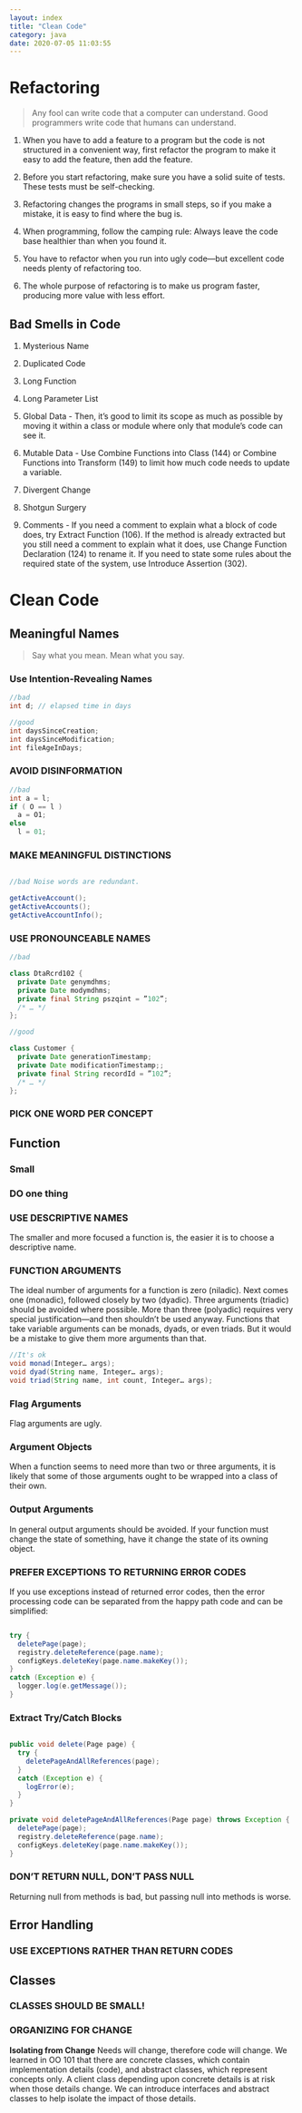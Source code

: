 ```yaml
---
layout: index
title: "Clean Code"
category: java
date: 2020-07-05 11:03:55
---
```


# Refactoring

> Any fool can write code that a computer can understand. Good programmers write code that humans can understand.

1. When you have to add a feature to a program but the code is not structured in a convenient way, first refactor the program to make it easy to add the feature, then add the feature.

2. Before you start refactoring, make sure you have a solid suite of tests. These tests must be self-checking.

3. Refactoring changes the programs in small steps, so if you make a mistake, it is easy to find where the bug is.

4. When programming, follow the camping rule: Always leave the code base healthier than when you found it.

5. You have to refactor when you run into ugly code—but excellent code needs plenty of refactoring too.

6. The whole purpose of refactoring is to make us program faster, producing more value with less effort.


## Bad Smells in Code

1. Mysterious Name  

2. Duplicated Code  

3. Long Function  

4. Long Parameter List  

5. Global Data - Then, it’s good to limit its scope as much as possible by moving it within a class or module where only that module’s code can see it.

6. Mutable Data -  Use Combine Functions into Class (144) or Combine Functions into Transform (149) to limit how much code needs to update a variable. 

6. Divergent Change

7. Shotgun Surgery

8. Comments - If you need a comment to explain what a block of code does, try Extract Function (106). If the method is already extracted but you still need a comment to explain what it does, use Change Function Declaration (124) to rename it. If you need to state some rules about the required state of the system, use Introduce Assertion (302).



# Clean Code

## Meaningful Names

> Say what you mean. Mean what you say.

### Use Intention-Revealing Names

```java
//bad
int d; // elapsed time in days

//good
int daysSinceCreation;
int daysSinceModification;
int fileAgeInDays;
```

### AVOID DISINFORMATION

```java
//bad
int a = l;
if ( O == l )
  a = O1;
else
  l = 01;
```

### MAKE MEANINGFUL DISTINCTIONS

```java

//bad Noise words are redundant.

getActiveAccount();
getActiveAccounts();
getActiveAccountInfo();

```

### USE PRONOUNCEABLE NAMES

```java
//bad

class DtaRcrd102 {
  private Date genymdhms;
  private Date modymdhms;
  private final String pszqint = ”102”;
  /* … */
};

//good

class Customer {
  private Date generationTimestamp;
  private Date modificationTimestamp;;
  private final String recordId = ”102”;
  /* … */
};

```

### PICK ONE WORD PER CONCEPT

## Function

### Small

### DO one thing

### USE DESCRIPTIVE NAMES

The smaller and more focused a function is, the easier it is to choose a descriptive name.

### FUNCTION ARGUMENTS

The ideal number of arguments for a function is zero (niladic). Next comes one (monadic), followed closely by two (dyadic). Three arguments (triadic) should be avoided where possible. More than three (polyadic) requires very special justification—and then shouldn’t be used anyway. Functions that take variable arguments can be monads, dyads, or even triads. But it would be a mistake to give them more arguments than that.

```java
//It's ok
void monad(Integer… args);
void dyad(String name, Integer… args);
void triad(String name, int count, Integer… args);
```

### Flag Arguments

Flag arguments are ugly.

### Argument Objects 

When a function seems to need more than two or three arguments, it is likely that some of those arguments ought to be wrapped into a class of their own. 

### Output Arguments

In general output arguments should be avoided. If your function must change the state of something, have it change the state of its owning object.

### PREFER EXCEPTIONS TO RETURNING ERROR CODES

If you use exceptions instead of returned error codes, then the error processing code can be separated from the happy path code and can be simplified:  

```java

try {
  deletePage(page);
  registry.deleteReference(page.name);
  configKeys.deleteKey(page.name.makeKey());
}
catch (Exception e) {
  logger.log(e.getMessage());
}
```

### Extract Try/Catch Blocks

```java

public void delete(Page page) {
  try {
    deletePageAndAllReferences(page);
  }
  catch (Exception e) {
    logError(e);
  }
}

private void deletePageAndAllReferences(Page page) throws Exception {
  deletePage(page);
  registry.deleteReference(page.name);
  configKeys.deleteKey(page.name.makeKey());
}
```

### DON’T RETURN NULL, DON’T PASS NULL
Returning null from methods is bad, but passing null into methods is worse.

## Error Handling

### USE EXCEPTIONS RATHER THAN RETURN CODES

## Classes

### CLASSES SHOULD BE SMALL!

### ORGANIZING FOR CHANGE  

**Isolating from Change**
Needs will change, therefore code will change. We learned in OO 101 that there are concrete classes, which contain implementation details (code), and abstract classes, which represent concepts only. A client class depending upon concrete details is at risk when those details change. We can introduce interfaces and abstract classes to help isolate the impact of those details.
